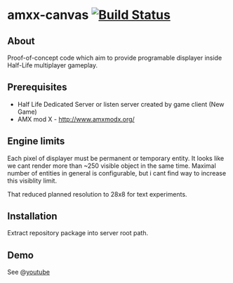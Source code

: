 amxx-canvas [![Build Status](https://travis-ci.org/ertrzyiks/amxx-canvas.svg?branch=master)](https://travis-ci.org/ertrzyiks/amxx-canvas)
===========

## About
Proof-of-concept code which aim to provide programable displayer inside Half-Life multiplayer gameplay. 


## Prerequisites
- Half Life Dedicated Server or listen server created by game client (New Game)
- AMX mod X - http://www.amxmodx.org/

## Engine limits
Each pixel of displayer must be permanent or temporary entity. It looks like we cant render more than ~250 visible object in the same time. Maximal number of entities in general is configurable, but i cant find way to increase this visiblity limit. 

That reduced planned resolution to 28x8 for text experiments.


## Installation
Extract repository package into server root path.

## Demo
See @[youtube](https://www.youtube.com/watch?v=UcpbDoaZ3Qc&list=PLz0GOppD1_jVxQFYLYhKwIexxiDB238rI)
